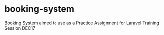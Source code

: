# booking-system
Booking System aimed to use as a Practice Assignment for Laravel Training Session DEC17
